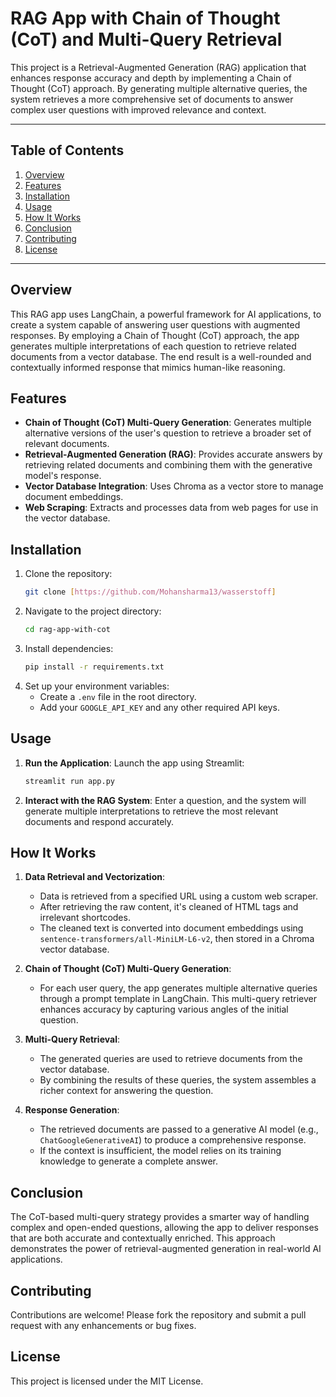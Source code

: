 # RAG App with Chain of Thought (CoT) and Multi-Query Retrieval

This project is a Retrieval-Augmented Generation (RAG) application that enhances response accuracy and depth by implementing a Chain of Thought (CoT) approach. By generating multiple alternative queries, the system retrieves a more comprehensive set of documents to answer complex user questions with improved relevance and context.

---

## Table of Contents
1. [Overview](#overview)
2. [Features](#features)
3. [Installation](#installation)
4. [Usage](#usage)
5. [How It Works](#how-it-works)
6. [Conclusion](#conclusion)
7. [Contributing](#contributing)
8. [License](#license)

---

## Overview

This RAG app uses LangChain, a powerful framework for AI applications, to create a system capable of answering user questions with augmented responses. By employing a Chain of Thought (CoT) approach, the app generates multiple interpretations of each question to retrieve related documents from a vector database. The end result is a well-rounded and contextually informed response that mimics human-like reasoning.

## Features

- **Chain of Thought (CoT) Multi-Query Generation**: Generates multiple alternative versions of the user's question to retrieve a broader set of relevant documents.
- **Retrieval-Augmented Generation (RAG)**: Provides accurate answers by retrieving related documents and combining them with the generative model's response.
- **Vector Database Integration**: Uses Chroma as a vector store to manage document embeddings.
- **Web Scraping**: Extracts and processes data from web pages for use in the vector database.

## Installation

1. Clone the repository:
    ```bash
    git clone [https://github.com/Mohansharma13/wasserstoff]
    ```
2. Navigate to the project directory:
    ```bash
    cd rag-app-with-cot
    ```
3. Install dependencies:
    ```bash
    pip install -r requirements.txt
    ```
4. Set up your environment variables:
    - Create a `.env` file in the root directory.
    - Add your `GOOGLE_API_KEY` and any other required API keys.

## Usage

1. **Run the Application**: Launch the app using Streamlit:
    ```bash
    streamlit run app.py
    ```
2. **Interact with the RAG System**: Enter a question, and the system will generate multiple interpretations to retrieve the most relevant documents and respond accurately.

## How It Works

1. **Data Retrieval and Vectorization**:
   - Data is retrieved from a specified URL using a custom web scraper.
   - After retrieving the raw content, it's cleaned of HTML tags and irrelevant shortcodes.
   - The cleaned text is converted into document embeddings using `sentence-transformers/all-MiniLM-L6-v2`, then stored in a Chroma vector database.

2. **Chain of Thought (CoT) Multi-Query Generation**:
   - For each user query, the app generates multiple alternative queries through a prompt template in LangChain. This multi-query retriever enhances accuracy by capturing various angles of the initial question.
   
3. **Multi-Query Retrieval**:
   - The generated queries are used to retrieve documents from the vector database.
   - By combining the results of these queries, the system assembles a richer context for answering the question.

4. **Response Generation**:
   - The retrieved documents are passed to a generative AI model (e.g., `ChatGoogleGenerativeAI`) to produce a comprehensive response.
   - If the context is insufficient, the model relies on its training knowledge to generate a complete answer.

## Conclusion

The CoT-based multi-query strategy provides a smarter way of handling complex and open-ended questions, allowing the app to deliver responses that are both accurate and contextually enriched. This approach demonstrates the power of retrieval-augmented generation in real-world AI applications.

## Contributing

Contributions are welcome! Please fork the repository and submit a pull request with any enhancements or bug fixes.

## License

This project is licensed under the MIT License.

